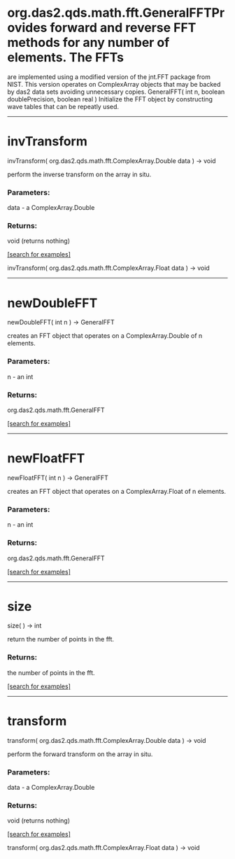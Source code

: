 # org.das2.qds.math.fft.GeneralFFTProvides forward and reverse FFT methods for any number of elements.  The FFTs
 are implemented using a modified version of the jnt.FFT package from NIST.  This
 version operates on ComplexArray objects that may be backed by das2 data sets
 avoiding unnecessary copies.
GeneralFFT( int n, boolean doublePrecision, boolean real )
Initialize the FFT object by constructing wave tables that can be repeatly used.

***
<a name="invTransform"></a>
# invTransform
invTransform( org.das2.qds.math.fft.ComplexArray.Double data ) &rarr; void

perform the inverse transform on the array in situ.

### Parameters:
data - a ComplexArray.Double

### Returns:
void (returns nothing)


<a href="https://github.com/autoplot/dev/search?q=invTransform&unscoped_q=invTransform">[search for examples]</a>

invTransform( org.das2.qds.math.fft.ComplexArray.Float data ) &rarr; void<br>
***
<a name="newDoubleFFT"></a>
# newDoubleFFT
newDoubleFFT( int n ) &rarr; GeneralFFT

creates an FFT object that operates on a ComplexArray.Double of n elements.

### Parameters:
n - an int

### Returns:
org.das2.qds.math.fft.GeneralFFT


<a href="https://github.com/autoplot/dev/search?q=newDoubleFFT&unscoped_q=newDoubleFFT">[search for examples]</a>

***
<a name="newFloatFFT"></a>
# newFloatFFT
newFloatFFT( int n ) &rarr; GeneralFFT

creates an FFT object that operates on a ComplexArray.Float of n elements.

### Parameters:
n - an int

### Returns:
org.das2.qds.math.fft.GeneralFFT


<a href="https://github.com/autoplot/dev/search?q=newFloatFFT&unscoped_q=newFloatFFT">[search for examples]</a>

***
<a name="size"></a>
# size
size(  ) &rarr; int

return the number of points in the fft.

### Returns:
the number of points in the fft.

<a href="https://github.com/autoplot/dev/search?q=size&unscoped_q=size">[search for examples]</a>

***
<a name="transform"></a>
# transform
transform( org.das2.qds.math.fft.ComplexArray.Double data ) &rarr; void

perform the forward transform on the array in situ.

### Parameters:
data - a ComplexArray.Double

### Returns:
void (returns nothing)


<a href="https://github.com/autoplot/dev/search?q=transform&unscoped_q=transform">[search for examples]</a>

transform( org.das2.qds.math.fft.ComplexArray.Float data ) &rarr; void<br>
